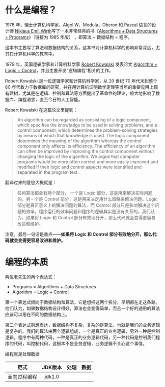 # 什么是编程？

<p>1976 年，瑞士计算机科学家，Algol W，Modula，Oberon 和 Pascal 语言的设计师 <a href="https://en.wikipedia.org/wiki/Niklaus_Wirth">Niklaus Emil Wirth</a>写了一本非常经典的书《<a href="http://www.ethoberon.ethz.ch/WirthPubl/AD.pdf">Algorithms + Data Structures = Programs</a>》（链接为 1985 年版） ，即算法 + 数据结构 = 程序。</p>
<p>这本书主要写了算法和数据结构的关系，这本书对计算机科学的影响非常深远，尤其在计算机科学的教育中。</p>
<p>1979 年，英国逻辑学家和计算机科学家 <a href="https://en.wikipedia.org/wiki/Robert_Kowalski">Robert Kowalski</a> 发表论文 <a href="https://www.doc.ic.ac.uk/~rak/papers/algorithm%20=%20logic%20+%20control.pdf">Algorithm = Logic + Control</a>，并且主要开发“逻辑编程”相关的工作。</p>
<p>Robert Kowalski 是一位逻辑学家和计算机科学家，从 20 世纪 70 年代末到整个 80 年代致力于数据库的研究，并在用计算机证明数学定理等当年的重要应用上颇有建树，尤其是在逻辑、控制和算法等方面提出了革命性的理论，极大地影响了数据库、编程语言，直至今日的人工智能。</p>
<!-- [[[read_end]]] -->
<p>Robert Kowalski 在这篇论文里提到：</p>
<blockquote>
<p>An algorithm can be regarded as consisting of a logic component, which specifies the knowledge to be used in solving problems, and a control component, which determines the problem-solving strategies by means of which that knowledge is used. The logic component determines the meaning of the algorithm whereas the control component only affects its efficiency. The efficiency of an algorithm can often be improved by improving the control component without changing the logic of the algorithm. We argue that computer programs would be more often correct and more easily improved and modified if their logic and control aspects were identified and separated in the program text.</p>
</blockquote>
<p>翻译过来的意思大概就是：</p>
<blockquote>
<p>任何算法都会有两个部分， 一个是 Logic 部分，这是用来解决实际问题的。另一个是 Control 部分，这是用来决定用什么策略来解决问题。Logic 部分是真正意义上的解决问题的算法，而 Control 部分只是影响解决这个问题的效率。程序运行的效率问题和程序的逻辑其实是没有关系的。我们认为，如果将 Logic 和 Control 部分有效地分开，那么代码就会变得更容易改进和维护。</p>
</blockquote>
<p>注意，最后一句话是重点——<strong>如果将 Logic 和 Control 部分有效地分开，那么代码就会变得更容易改进和维护。</strong></p>
<h1 id="-">编程的本质</h1>
<p>两位老先生的两个表达式：</p>
<ul>
<li>Programs = Algorithms + Data Structures</li>
<li>Algorithm = Logic + Control</li>
</ul>
<p>第一个表达式倾向于数据结构和算法，它是想把这两个拆分，早期都在走这条路。他们认为，如果数据结构设计得好，算法也会变得简单，而且一个好的通用的算法应该可以用在不同的数据结构上。</p>
<p>第二个表达式则想表达，数据结构不复杂，复杂的是算法，也就是我们的业务逻辑是复杂的。我们的算法由两个逻辑组成，一个是真正的业务逻辑，另外一种是控制逻辑。程序中有两种代码，一种是真正的业务逻辑代码，另一种代码是控制我们程序的代码，叫控制代码，这根本不是业务逻辑，业务逻辑不关心这个事情。</p>


编程就是处理数据


 范式 | JDK版本 | 处理 | 数据 
 :---: | :---: | :---: | :---:
 面向过程编程 | jdk1.0 | 